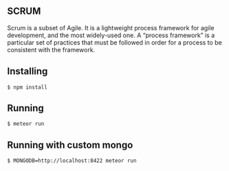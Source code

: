 ## SCRUM

Scrum is a subset of Agile. It is a lightweight process framework for agile development, and the most widely-used one. A “process framework” is a particular set of practices that must be followed in order for a process to be consistent with the framework.


## Installing
```
$ npm install
```

## Running
```
$ meteor run
```


## Running with custom mongo
```
$ MONGODB=http://localhost:8422 meteor run
```





